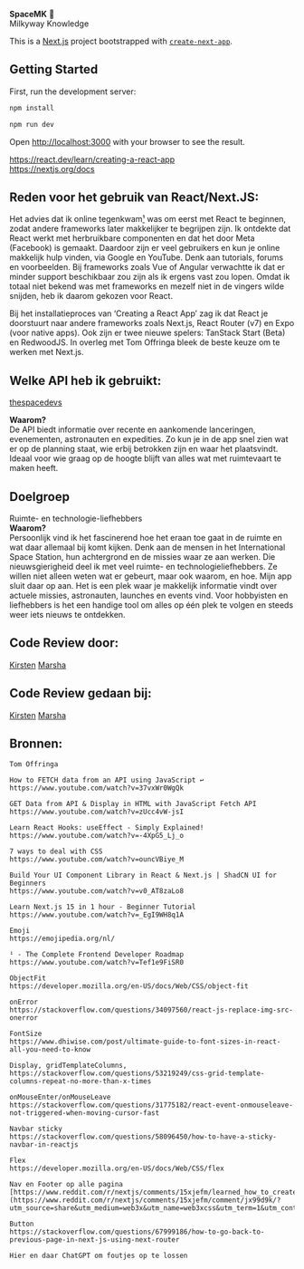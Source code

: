 __SpaceMK__ 🚀<br>
Milkyway Knowledge

This is a [Next.js](https://nextjs.org) project bootstrapped with [`create-next-app`](https://nextjs.org/docs/app/api-reference/cli/create-next-app).

## Getting Started

First, run the development server:

```bash
npm install
```

```bash
npm run dev
```
Open [http://localhost:3000](http://localhost:3000) with your browser to see the result.

https://react.dev/learn/creating-a-react-app<br>
https://nextjs.org/docs<br>

## Reden voor het gebruik van React/Next.JS:
Het advies dat ik online tegenkwam[¹](https://nextjs.org](https://www.youtube.com/watch?v=Tef1e9FiSR0)) was om eerst met React te beginnen, zodat andere frameworks later makkelijker te begrijpen zijn. Ik ontdekte dat React werkt met herbruikbare componenten en dat het door Meta (Facebook) is gemaakt. Daardoor zijn er veel gebruikers en kun je online makkelijk hulp vinden, via Google en YouTube. Denk aan tutorials, forums en voorbeelden. Bij frameworks zoals Vue of Angular verwachtte ik dat er minder support beschikbaar zou zijn als ik ergens vast zou lopen. Omdat ik totaal niet bekend was met frameworks en mezelf niet in de vingers wilde snijden, heb ik daarom gekozen voor React.

Bij het installatieproces van ‘Creating a React App’ zag ik dat React je doorstuurt naar andere frameworks zoals Next.js, React Router (v7) en Expo (voor native apps). Ook zijn er twee nieuwe spelers: TanStack Start (Beta) en RedwoodJS. In overleg met Tom Offringa bleek de beste keuze om te werken met Next.js.

## Welke API heb ik gebruikt:<br>
[thespacedevs](https://thespacedevs.com/llapi)<br>

__Waarom?__<br>
De API biedt informatie over recente en aankomende lanceringen, evenementen, astronauten en expedities. Zo kun je in de app snel zien wat er op de planning staat, wie erbij betrokken zijn en waar het plaatsvindt. Ideaal voor wie graag op de hoogte blijft van alles wat met ruimtevaart te maken heeft.

## Doelgroep<br>
Ruimte- en technologie-liefhebbers<br>
__Waarom?__<br>
Persoonlijk vind ik het fascinerend hoe het eraan toe gaat in de ruimte en wat daar allemaal bij komt kijken. Denk aan de mensen in het International Space Station, hun achtergrond en de missies waar ze aan werken. Die nieuwsgierigheid deel ik met veel ruimte- en technologieliefhebbers. Ze willen niet alleen weten wat er gebeurt, maar ook waarom, en hoe. Mijn app sluit daar op aan. Het is een plek waar je makkelijk informatie vindt over actuele missies, astronauten, launches en events vind. Voor hobbyisten en liefhebbers is het een handige tool om alles op één plek te volgen en steeds weer iets nieuws te ontdekken.

## Code Review door:<br>
[Kirsten](https://github.com/RichardPostema/SpaceMK/pull/1#issuecomment-2777905570) 
[Marsha](https://github.com/RichardPostema/SpaceMK/pull/1#issuecomment-2777962637)

## Code Review gedaan bij:<br>
[Kirsten](https://github.com/kirstenv006/swipethejoke/pull/1#issuecomment-2777931936)
[Marsha](https://github.com/MarshaZeldenrust/FED/pull/4#issuecomment-2777867091)

## Bronnen:
```
Tom Offringa

How to FETCH data from an API using JavaScript ↩️
https://www.youtube.com/watch?v=37vxWr0WgQk

GET Data from API & Display in HTML with JavaScript Fetch API
https://www.youtube.com/watch?v=zUcc4vW-jsI

Learn React Hooks: useEffect - Simply Explained!
https://www.youtube.com/watch?v=-4XpG5_Lj_o

7 ways to deal with CSS
https://www.youtube.com/watch?v=ouncVBiye_M

Build Your UI Component Library in React & Next.js | ShadCN UI for Beginners
https://www.youtube.com/watch?v=v0_AT8zaLo8

Learn Next.js 15 in 1 hour - Beginner Tutorial
https://www.youtube.com/watch?v=_EgI9WH8q1A

Emoji
https://emojipedia.org/nl/

¹ - The Complete Frontend Developer Roadmap
https://www.youtube.com/watch?v=Tef1e9FiSR0

ObjectFit
https://developer.mozilla.org/en-US/docs/Web/CSS/object-fit

onError
https://stackoverflow.com/questions/34097560/react-js-replace-img-src-onerror

FontSize
https://www.dhiwise.com/post/ultimate-guide-to-font-sizes-in-react-all-you-need-to-know

Display, gridTemplateColumns,
https://stackoverflow.com/questions/53219249/css-grid-template-columns-repeat-no-more-than-x-times

onMouseEnter/onMouseLeave
https://stackoverflow.com/questions/31775182/react-event-onmouseleave-not-triggered-when-moving-cursor-fast

Navbar sticky
https://stackoverflow.com/questions/58096450/how-to-have-a-sticky-navbar-in-reactjs

Flex
https://developer.mozilla.org/en-US/docs/Web/CSS/flex

Nav en Footer op alle pagina
[https://www.reddit.com/r/nextjs/comments/15xjefm/learned_how_to_create_a_global_header_and_footer/](https://www.reddit.com/r/nextjs/comments/15xjefm/comment/jx99d9k/?utm_source=share&utm_medium=web3x&utm_name=web3xcss&utm_term=1&utm_content=share_button)

Button
https://stackoverflow.com/questions/67999186/how-to-go-back-to-previous-page-in-next-js-using-next-router

Hier en daar ChatGPT om foutjes op te lossen
